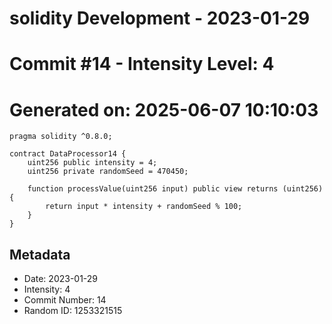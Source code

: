﻿# solidity Development - 2023-01-29
# Commit #14 - Intensity Level: 4
# Generated on: 2025-06-07 10:10:03
```solidity
pragma solidity ^0.8.0;

contract DataProcessor14 {
    uint256 public intensity = 4;
    uint256 private randomSeed = 470450;

    function processValue(uint256 input) public view returns (uint256) {
        return input * intensity + randomSeed % 100;
    }
}
```
## Metadata
- Date: 2023-01-29
- Intensity: 4
- Commit Number: 14
- Random ID: 1253321515
